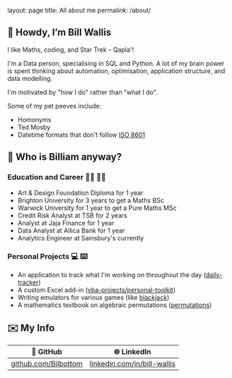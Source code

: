 
layout: page
title: All about me
permalink: /about/


:mage: Howdy, I’m Bill Wallis
---
I like Maths, coding, and Star Trek – Qapla'!

I'm a Data person, specialising in SQL and Python. A lot of my brain power is spent thinking about automation, optimisation, application structure, and data modelling.

I'm motivated by "how I do" rather than "what I do".

Some of my pet peeves include:
- Homonyms
- Ted Mosby
- Datetime formats that don't follow [ISO 8601](https://www.iso.org/iso-8601-date-and-time-format.html)

<!-- Include image of moi that's right-aligned -->


<!-- A little bit about me -->
:thinking: Who is Billiam anyway?
---

### Education and Career :man_student: :man_office_worker:
- Art & Design Foundation Diploma for 1 year
- Brighton University for 3 years to get a Maths BSc
- Warwick University for 1 year to get a Pure Maths MSc
- Credit Risk Analyst at TSB for 2 years
- Analyst at Jaja Finance for 1 year
- Data Analyst at Allica Bank for 1 year
- Analytics Engineer at Sainsbury's currently

### Personal Projects :computer: :keyboard:
- An application to track what I'm working on throughout the day ([daily-tracker](https://github.com/Bilbottom/daily-tracker))
- A custom Excel add-in ([vba-projects/personal-toolkit](https://github.com/Bilbottom/vba-projects/tree/main/personal-toolkit))
- Writing emulators for various games (like [blackjack](https://github.com/Bilbottom/blackjack))
- A mathematics textbook on algebraic permutations ([permutations](https://github.com/Bilbottom/permutations))


<!-- My (public) contact information -->
:envelope: My Info
---

<center>

| :pencil: GitHub | :globe_with_meridians: LinkedIn |
| --- | --- |
| [github.com/Bilbottom](https://github.com/Bilbottom) | [linkedin.com/in/bill-wallis](https://www.linkedin.com/in/bill-wallis/) |

</center>
